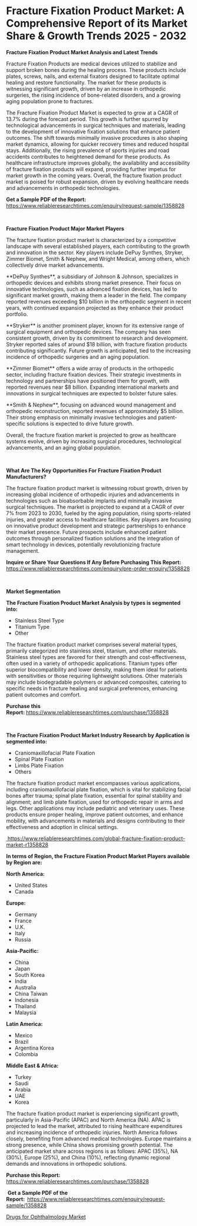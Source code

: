 <p><h1>Fracture Fixation Product Market: A Comprehensive Report of its Market Share & Growth Trends 2025 - 2032</h1></p><p><strong>Fracture Fixation Product Market Analysis and Latest Trends</strong></p>
<p><p>Fracture Fixation Products are medical devices utilized to stabilize and support broken bones during the healing process. These products include plates, screws, nails, and external fixators designed to facilitate optimal healing and restore functionality. The market for these products is witnessing significant growth, driven by an increase in orthopedic surgeries, the rising incidence of bone-related disorders, and a growing aging population prone to fractures.</p><p>The Fracture Fixation Product Market is expected to grow at a CAGR of 13.7% during the forecast period. This growth is further spurred by technological advancements in surgical techniques and materials, leading to the development of innovative fixation solutions that enhance patient outcomes. The shift towards minimally invasive procedures is also shaping market dynamics, allowing for quicker recovery times and reduced hospital stays. Additionally, the rising prevalence of sports injuries and road accidents contributes to heightened demand for these products. As healthcare infrastructure improves globally, the availability and accessibility of fracture fixation products will expand, providing further impetus for market growth in the coming years. Overall, the fracture fixation product market is poised for robust expansion, driven by evolving healthcare needs and advancements in orthopedic technologies.</p></p>
<p><strong>Get a Sample PDF of the Report:&nbsp;</strong> <a href="https://www.reliableresearchtimes.com/enquiry/request-sample/1358828?utm_campaign=3293&utm_medium=2&utm_source=Github&utm_content=ia&utm_term=22032025&utm_id=fracture-fixation-product">https://www.reliableresearchtimes.com/enquiry/request-sample/1358828</a></p>
<p>&nbsp;</p>
<p><strong>Fracture Fixation Product Major Market Players</strong></p>
<p><p>The fracture fixation product market is characterized by a competitive landscape with several established players, each contributing to the growth and innovation in the sector. Key players include DePuy Synthes, Stryker, Zimmer Biomet, Smith & Nephew, and Wright Medical, among others, which collectively drive market advancements.</p><p>**DePuy Synthes**, a subsidiary of Johnson & Johnson, specializes in orthopedic devices and exhibits strong market presence. Their focus on innovative technologies, such as advanced fixation devices, has led to significant market growth, making them a leader in the field. The company reported revenues exceeding $10 billion in the orthopedic segment in recent years, with continued expansion projected as they enhance their product portfolio.</p><p>**Stryker** is another prominent player, known for its extensive range of surgical equipment and orthopedic devices. The company has seen consistent growth, driven by its commitment to research and development. Stryker reported sales of around $18 billion, with fracture fixation products contributing significantly. Future growth is anticipated, tied to the increasing incidence of orthopedic surgeries and an aging population.</p><p>**Zimmer Biomet** offers a wide array of products in the orthopedic sector, including fracture fixation devices. Their strategic investments in technology and partnerships have positioned them for growth, with reported revenues near $8 billion. Expanding international markets and innovations in surgical techniques are expected to bolster future sales.</p><p>**Smith & Nephew**, focusing on advanced wound management and orthopedic reconstruction, reported revenues of approximately $5 billion. Their strong emphasis on minimally invasive technologies and patient-specific solutions is expected to drive future growth.</p><p>Overall, the fracture fixation market is projected to grow as healthcare systems evolve, driven by increasing surgical procedures, technological advancements, and an aging global population.</p></p>
<p>&nbsp;</p>
<p><strong>What Are The Key Opportunities For Fracture Fixation Product Manufacturers?</strong></p>
<p><p>The fracture fixation product market is witnessing robust growth, driven by increasing global incidence of orthopedic injuries and advancements in technologies such as bioabsorbable implants and minimally invasive surgical techniques. The market is projected to expand at a CAGR of over 7% from 2023 to 2030, fueled by the aging population, rising sports-related injuries, and greater access to healthcare facilities. Key players are focusing on innovative product development and strategic partnerships to enhance their market presence. Future prospects include enhanced patient outcomes through personalized fixation solutions and the integration of smart technology in devices, potentially revolutionizing fracture management.</p></p>
<p><strong>Inquire or Share Your Questions If Any Before Purchasing This Report:</strong> <a href="https://www.reliableresearchtimes.com/enquiry/pre-order-enquiry/1358828?utm_campaign=3293&utm_medium=2&utm_source=Github&utm_content=ia&utm_term=22032025&utm_id=fracture-fixation-product">https://www.reliableresearchtimes.com/enquiry/pre-order-enquiry/1358828</a></p>
<p>&nbsp;</p>
<p><strong>Market Segmentation</strong></p>
<p><strong>The Fracture Fixation Product Market Analysis by types is segmented into:</strong></p>
<p><ul><li>Stainless Steel Type</li><li>Titanium Type</li><li>Other</li></ul></p>
<p><p>The fracture fixation product market comprises several material types, primarily categorized into stainless steel, titanium, and other materials. Stainless steel types are favored for their strength and cost-effectiveness, often used in a variety of orthopedic applications. Titanium types offer superior biocompatibility and lower density, making them ideal for patients with sensitivities or those requiring lightweight solutions. Other materials may include biodegradable polymers or advanced composites, catering to specific needs in fracture healing and surgical preferences, enhancing patient outcomes and comfort.</p></p>
<p><strong>Purchase this Report:&nbsp;</strong><a href="https://www.reliableresearchtimes.com/purchase/1358828?utm_campaign=3293&utm_medium=2&utm_source=Github&utm_content=ia&utm_term=22032025&utm_id=fracture-fixation-product">https://www.reliableresearchtimes.com/purchase/1358828</a></p>
<p>&nbsp;</p>
<p><strong>The Fracture Fixation Product Market Industry Research by Application is segmented into:</strong></p>
<p><ul><li>Craniomaxillofacial Plate Fixation</li><li>Spinal Plate Fixation</li><li>Limbs Plate Fixation</li><li>Others</li></ul></p>
<p><p>The fracture fixation product market encompasses various applications, including craniomaxillofacial plate fixation, which is vital for stabilizing facial bones after trauma; spinal plate fixation, essential for spinal stability and alignment; and limb plate fixation, used for orthopedic repair in arms and legs. Other applications may include pediatric and veterinary uses. These products ensure proper healing, improve patient outcomes, and enhance mobility, with advancements in materials and designs contributing to their effectiveness and adoption in clinical settings.</p></p>
<p><a href="https://www.reliableresearchtimes.com/global-fracture-fixation-product-market-r1358828?utm_campaign=3293&utm_medium=2&utm_source=Github&utm_content=ia&utm_term=22032025&utm_id=fracture-fixation-product">&nbsp;https://www.reliableresearchtimes.com/global-fracture-fixation-product-market-r1358828</a></p>
<p><strong>In terms of Region, the Fracture Fixation Product Market Players available by Region are:</strong></p>
<p>
    <p> <strong> North America: </strong>
        <ul>
            <li>United States</li>
            <li>Canada</li>
        </ul>
        </p> 
    <p> <strong> Europe: </strong>
        <ul>
            <li>Germany</li>
            <li>France</li>
            <li>U.K.</li>
            <li>Italy</li>
            <li>Russia</li>
        </ul>
        </p> 
    <p> <strong> Asia-Pacific: </strong>
        <ul>
            <li>China</li>
            <li>Japan</li>
            <li>South Korea</li>
            <li>India</li>
            <li>Australia</li>
            <li>China Taiwan</li>
            <li>Indonesia</li>
            <li>Thailand</li>
            <li>Malaysia</li>
        </ul>
        </p> 
    <p> <strong> Latin America: </strong>
        <ul>
            <li>Mexico</li>
            <li>Brazil</li>
            <li>Argentina Korea</li>
            <li>Colombia</li>
        </ul>
        </p> 
    <p> <strong> Middle East & Africa: </strong>
        <ul>
            <li>Turkey</li>
            <li>Saudi</li>
            <li>Arabia</li>
            <li>UAE</li>
            <li>Korea</li>
        </ul>
    </p>
    </p>
<p><p>The fracture fixation product market is experiencing significant growth, particularly in Asia-Pacific (APAC) and North America (NA). APAC is projected to lead the market, attributed to rising healthcare expenditures and increasing incidence of orthopedic injuries. North America follows closely, benefiting from advanced medical technologies. Europe maintains a strong presence, while China shows promising growth potential. The anticipated market share across regions is as follows: APAC (35%), NA (30%), Europe (25%), and China (10%), reflecting dynamic regional demands and innovations in orthopedic solutions.</p></p>
<p><strong>Purchase this Report: </strong><a href="https://www.reliableresearchtimes.com/purchase/1358828?utm_campaign=3293&utm_medium=2&utm_source=Github&utm_content=ia&utm_term=22032025&utm_id=fracture-fixation-product">https://www.reliableresearchtimes.com/purchase/1358828</a></p>
<p>&nbsp;<strong>Get a Sample PDF of the Report:&nbsp;&nbsp;</strong><a href="https://www.reliableresearchtimes.com/enquiry/request-sample/1358828?utm_campaign=3293&utm_medium=2&utm_source=Github&utm_content=ia&utm_term=22032025&utm_id=fracture-fixation-product">https://www.reliableresearchtimes.com/enquiry/request-sample/1358828</a></p>
<p><strong></strong></p>
<p><p><a href="https://github.com/daemluari/Market-Research-Report-List-1/blob/main/drugs-for-ophthalmology-market.md?utm_campaign=3293&utm_medium=2&utm_source=Github&utm_content=ia&utm_term=22032025&utm_id=fracture-fixation-product">Drugs for Ophthalmology Market</a></p></p>